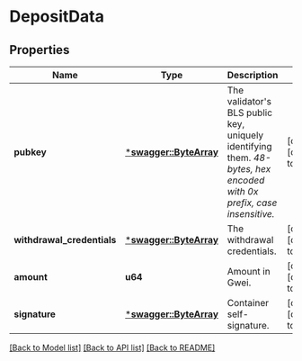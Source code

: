 # DepositData

## Properties
Name | Type | Description | Notes
------------ | ------------- | ------------- | -------------
**pubkey** | [***swagger::ByteArray**](ByteArray.md) | The validator's BLS public key, uniquely identifying them. _48-bytes, hex encoded with 0x prefix, case insensitive._ | [optional] [default to None]
**withdrawal_credentials** | [***swagger::ByteArray**](ByteArray.md) | The withdrawal credentials. | [optional] [default to None]
**amount** | **u64** | Amount in Gwei. | [optional] [default to None]
**signature** | [***swagger::ByteArray**](ByteArray.md) | Container self-signature. | [optional] [default to None]

[[Back to Model list]](../README.md#documentation-for-models) [[Back to API list]](../README.md#documentation-for-api-endpoints) [[Back to README]](../README.md)


